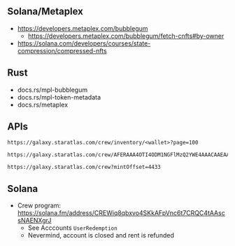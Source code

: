 ## Solana/Metaplex

* https://developers.metaplex.com/bubblegum
    * https://developers.metaplex.com/bubblegum/fetch-cnfts#by-owner
* https://solana.com/developers/courses/state-compression/compressed-nfts

## Rust

* docs.rs/mpl-bubblegum
* docs.rs/mpl-token-metadata
* docs.rs/metaplex

## APIs

```
https://galaxy.staratlas.com/crew/inventory/<wallet>?page=100

https://galaxy.staratlas.com/crew/AFERAAA4OTI4ODM1NGFlMzQ2YWE4AAACAAEAAAAAAAAAAQAAAAAAAAABAAAAAAAAAAEAAAAAAAAAAQAAAAAAAAABAAAAAAAAAAEAAAAAAAAAAQAAAAAAAAA

https://galaxy.staratlas.com/crew?mintOffset=4433
```

## Solana

* Crew program: https://solana.fm/address/CREWiq8qbxvo4SKkAFpVnc6t7CRQC4tAAscsNAENXgrJ
    * See Acccounts `UserRedemption`
    * Nevermind, account is closed and rent is refunded